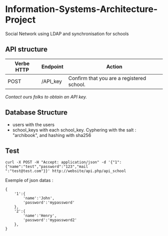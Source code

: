 # Information-Systems-Architecture-Project
Social Network using LDAP and synchronisation for schools

## API structure

|     Verbe HTTP          |Endpoint |Action
-------------|--------------------|------------------------         
|POST|    /API_key   |Confirm that you are a registered school. |

*Contact ours folks to obtain an API key.*

## Database Structure

- users with the users
- school_keys with each school_key. Cyphering with the salt : "archibook", and hashing with sha256

## Test

```
curl -X POST -H "Accept: application/json" -d '{"1":{"name":"test","password":"123","mail
":"test@test.com"}}' http://website/api.php/api_school
```

Exemple of json datas :

```
{
	'1':{
		'name':'John',
		'password':'mypassword'
	},
	'2':{
		'name':'Henry',
		'password':'mypassword2'
	},
}
```
